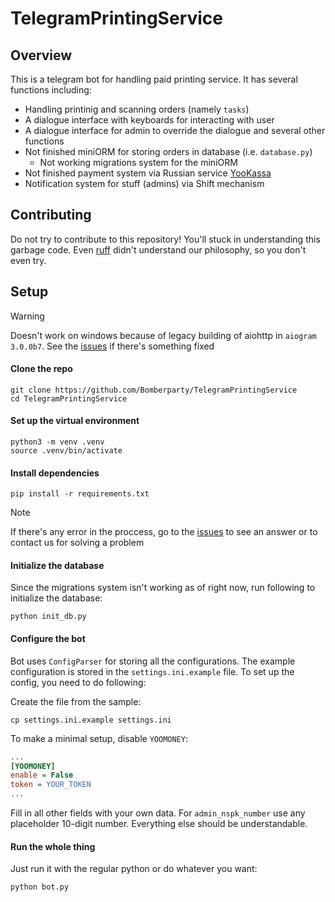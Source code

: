 # TelegramPrintingService

## Overview

This is a telegram bot for handling paid printing service. It has several functions including:

- Handling printinig and scanning orders (namely `tasks`)
- A dialogue interface with keyboards for interacting with user
- A dialogue interface for admin to override the dialogue and several other functions
- Not finished miniORM for storing orders in database (i.e. `database.py`)
  - Not working migrations system for the miniORM
- Not finished payment system via Russian service [YooKassa](https://yookassa.ru/)
- Notification system for stuff (admins) via Shift mechanism

## Contributing

Do not try to contribute to this repository! You'll stuck in understanding this garbage code. Even [ruff](https://github.com/astral-sh/ruff) didn't understand our philosophy, so you don't even try.

## Setup

> [!WARNING]
> Doesn't work on windows because of legacy building of aiohttp in `aiogram 3.0.0b7`. See the [issues](https://github.com/Bomberparty/TelegramPrintingService/issues) if there's something fixed

#### Clone the repo

```shell
git clone https://github.com/Bomberparty/TelegramPrintingService
cd TelegramPrintingService
```

#### Set up the virtual environment

```shell
python3 -m venv .venv
source .venv/bin/activate
```

#### Install dependencies

```shell
pip install -r requirements.txt
```

> [!NOTE]
> If there's any error in the proccess, go to the [issues](https://github.com/Bomberparty/TelegramPrintingService/issues) to see an answer or to contact us for solving a problem

#### Initialize the database

Since the migrations system isn't working as of right now, run following to initialize the database:

```shell
python init_db.py
``` 

#### Configure the bot

Bot uses `ConfigParser` for storing all the configurations. The example configuration is stored in the `settings.ini.example` file. To set up the config, you need to do following:

Create the file from the sample:

```shell
cp settings.ini.example settings.ini
```

To make a minimal setup, disable `YOOMONEY`:

```ini
...
[YOOMONEY]
enable = False
token = YOUR_TOKEN
...
```

Fill in all other fields with your own data. For `admin_nspk_number` use any placeholder 10-digit number. Everything else should be understandable.

#### Run the whole thing

Just run it with the regular python or do whatever you want:
```shell
python bot.py
```